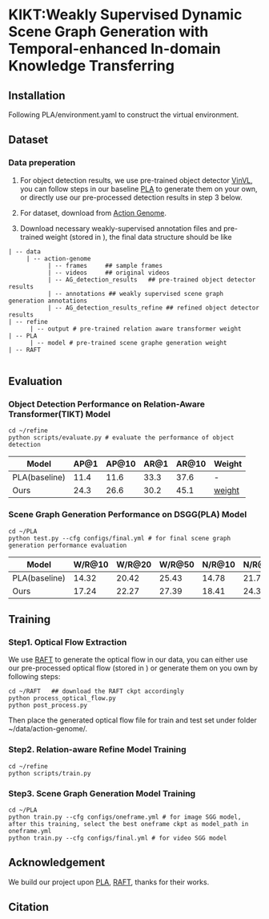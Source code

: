 # KIKT:Weakly Supervised Dynamic Scene Graph Generation with Temporal-enhanced In-domain Knowledge Transferring

## Installation
Following PLA/environment.yaml to construct the virtual environment.

## Dataset
### Data preperation
1. For object detection results, we use pre-trained object detector [VinVL](https://github.com/pzzhang/VinVL), you can follow steps in our baseline [PLA](https://github.com/zjucsq/PLA/tree/master) to generate them on your own, or directly use our pre-processed detection results in step 3 below.

2. For dataset, download from [Action Genome](https://github.com/JingweiJ/ActionGenome).

3. Download necessary weakly-supervised annotation files and pre-trained weight (stored in []()), the final data structure should be like

```
| -- data
     | -- action-genome
           | -- frames     ## sample frames
           | -- videos     ## original videos
           | -- AG_detection_results   ## pre-trained object detector results
           | -- annotations ## weakly supervised scene graph generation annotations
           | -- AG_detection_results_refine ## refined object detector results
| -- refine
      | -- output # pre-trained relation aware transformer weight
| -- PLA
      | -- model # pre-trained scene graphe generation weight
| -- RAFT
      
```

## Evaluation

### Object Detection Performance on Relation-Aware Transformer(TIKT) Model
```
cd ~/refine
python scripts/evaluate.py # evaluate the performance of object detection
```
| Model  | AP@1 |AP@10|AR@1 | AR@10|Weight|
| --- | ----------- |----- |----- |----- |----- |
|PLA(baseline)    | 11.4 |11.6 |33.3 |37.6| -|
| Ours  | 24.3|26.6|30.2|45.1|[weight]()|

### Scene Graph Generation Performance on DSGG(PLA) Model
```
cd ~/PLA
python test.py --cfg configs/final.yml # for final scene graph generation performance evaluation
```
| Model  | W/R@10|W/R@20|W/R@50|N/R@10|N/R@20|N/R@50|weight|
| --- | ----------- |----- |----- |----- |----- |----- |----- |
|PLA(baseline)    | 14.32|20.42|25.43|14.78|21.72|30.87|-|
| Ours  | 17.24 |22.27| 27.39| 18.41| 24.30| 33.25|[weight]()|
## Training

### Step1. Optical Flow Extraction
We use [RAFT](https://github.com/princeton-vl/RAFT) to generate the optical flow in our data, you can either use our pre-processed optical flow (stored in []()) or generate them on you own by following steps:

```
cd ~/RAFT   ## download the RAFT ckpt accordingly
python process_optical_flow.py
python post_process.py
```
Then place the generated optical flow file for train and test set under folder ~/data/action-genome/.
### Step2. Relation-aware Refine Model Training
```
cd ~/refine
python scripts/train.py 
```
### Step3. Scene Graph Generation Model Training
```
cd ~/PLA
python train.py --cfg configs/oneframe.yml # for image SGG model, after this training, select the best oneframe ckpt as model_path in oneframe.yml
python train.py --cfg configs/final.yml # for video SGG model
```
## Acknowledgement
We build our project upon [PLA](https://github.com/zjucsq/PLA/tree/master), [RAFT](https://github.com/princeton-vl/RAFT), thanks for their works.
## Citation
```
```


